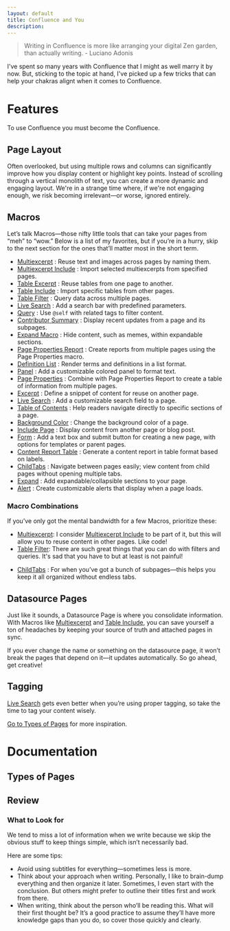 ```yaml
---
layout: default
title: Confluence and You
description:
---
```


>Writing in Confluence is more like arranging your digital Zen garden, than actually writing. - Luciano Adonis

I've spent so many years with Confluence that I might as well marry it by now. But, sticking to the topic at hand, I've picked up a few tricks that can help your chakras alignt when it comes to Confluence.

# Features

To use Confluence you must become the Confluence.

## Page Layout

Often overlooked, but using multiple rows and columns can significantly improve how you display content or highlight key points.
Instead of scrolling through a vertical monolith of text, you can create a more dynamic and engaging layout. We're in a strange time where, if we're not engaging enough, we risk becoming irrelevant—or worse, ignored entirely.

## Macros

Let’s talk Macros—those nifty little tools that can take your pages from “meh” to “wow.” Below is a list of my favorites, but if you’re in a hurry, skip to the next section for the ones that’ll matter most in the short term.

- [Multiexcerpt]() : Reuse text and images across pages by naming them.
- [Multiexcerpt Include]() : Import selected multiexcerpts from specified pages.
- [Table Excerpt]() : Reuse tables from one page to another.
- [Table Include]() : Import specific tables from other pages.
- [Table Filter]() : Query data across multiple pages.
- [Live Search]() : Add a search bar with predefined parameters.
- [Query]() : Use `@self` with related tags to filter content.
- [Contributor Summary]() : Display recent updates from a page and its subpages.  
- [Expand Macro]() : Hide content, such as memes, within expandable sections.
- [Page Properties Report]() : Create reports from multiple pages using the Page Properties macro.
- [Definition List]() : Render terms and definitions in a list format.
- [Panel]() : Add a customizable colored panel to format text.
- [Page Properties]() : Combine with Page Properties Report to create a table of information from multiple pages.
- [Excerpt]() : Define a snippet of content for reuse on another page.
- [Live Search]() : Add a customizable search field to a page.
- [Table of Contents]() : Help readers navigate directly to specific sections of a page.
- [Background Color]() : Change the background color of a page.
- [Include Page]() : Display content from another page or blog post.
- [Form]() : Add a text box and submit button for creating a new page, with options for templates or parent pages.
- [Content Report Table]() : Generate a content report in table format based on labels.
- [ChildTabs]() : Navigate between pages easily; view content from child pages without opening multiple tabs.
- [Expand]() : Add expandable/collapsible sections to your page.
- [Alert]() : Create customizable alerts that display when a page loads.


### Macro Combinations

If you’ve only got the mental bandwidth for a few Macros, prioritize these:

* [Multiexcerpt](): I consider [Multiexcerpt Include]() to be part of it, but this will allow you to reuse content in other pages. Like code!
* [Table Filter](): There are such great things that you can do with filters and queries. It's sad that you have to but at least is not painful!
- [ChildTabs]() : For when you’ve got a bunch of subpages—this helps you keep it all organized without endless tabs.

## Datasource Pages

Just like it sounds, a Datasource Page is where you consolidate information. With Macros like [Multiexcerpt]() and [Table Include](), you can save yourself a ton of headaches by keeping your source of truth and attached pages in sync.

If you ever change the name or something on the datasource page, it won’t break the pages that depend on it—it updates automatically. So go ahead, get creative!

## Tagging

[Live Search]() gets even better when you’re using proper tagging, so take the time to tag your content wisely.

[Go to Types of Pages](#types-of-pages) for more inspiration.


# Documentation

## Types of Pages

## Review

### What to Look for

We tend to miss a lot of information when we write because we skip the obvious stuff to keep things simple, which isn’t necessarily bad.

Here are some tips:

- Avoid using subtitles for everything—sometimes less is more.
- Think about your approach when writing. Personally, I like to brain-dump everything and then organize it later. Sometimes, I even start with the conclusion. But others might prefer to outline their titles first and work from there.
- When writing, think about the person who’ll be reading this. What will their first thought be? It’s a good practice to assume they’ll have more knowledge gaps than you do, so cover those quickly and clearly.





